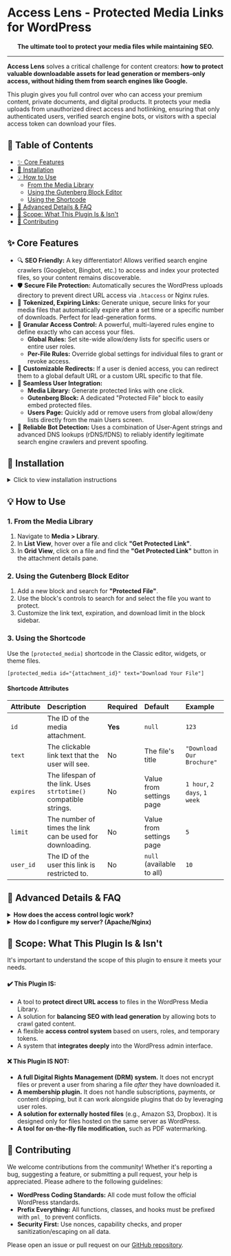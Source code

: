 # Access Lens - Protected Media Links for WordPress
<div align="center">

**The ultimate tool to protect your media files while maintaining SEO.**

</div>

---

**Access Lens** solves a critical challenge for content creators: **how to protect valuable downloadable assets for lead generation or members-only access, without hiding them from search engines like Google.**

This plugin gives you full control over who can access your premium content, private documents, and digital products. It protects your media uploads from unauthorized direct access and hotlinking, ensuring that only authenticated users, verified search engine bots, or visitors with a special access token can download your files.

## 📖 Table of Contents

- [✨ Core Features](#-core-features)
- [🚀 Installation](#-installation)
- [💡 How to Use](#-how-to-use)
  - [From the Media Library](#1-from-the-media-library)
  - [Using the Gutenberg Block Editor](#2-using-the-gutenberg-block-editor)
  - [Using the Shortcode](#3-using-the-shortcode)
- [🧠 Advanced Details & FAQ](#-advanced-details--faq)
- [🔭 Scope: What This Plugin Is & Isn't](#-scope-what-this-plugin-is--isnt)
- [🤝 Contributing](#-contributing)


## ✨ Core Features

-   🔍 **SEO Friendly:** A key differentiator! Allows verified search engine crawlers (Googlebot, Bingbot, etc.) to access and index your protected files, so your content remains discoverable.
-   🛡️ **Secure File Protection:** Automatically secures the WordPress uploads directory to prevent direct URL access via `.htaccess` or Nginx rules.
-   🔗 **Tokenized, Expiring Links:** Generate unique, secure links for your media files that automatically expire after a set time or a specific number of downloads. Perfect for lead-generation forms.
-   👑 **Granular Access Control:** A powerful, multi-layered rules engine to define exactly who can access your files.
    -   **Global Rules:** Set site-wide allow/deny lists for specific users or entire user roles.
    -   **Per-File Rules:** Override global settings for individual files to grant or revoke access.
-   🔄 **Customizable Redirects:** If a user is denied access, you can redirect them to a global default URL or a custom URL specific to that file.
-   👤 **Seamless User Integration:**
    -   **Media Library:** Generate protected links with one click.
    -   **Gutenberg Block:** A dedicated "Protected File" block to easily embed protected files.
    -   **Users Page:** Quickly add or remove users from global allow/deny lists directly from the main Users screen.
-   🤖 **Reliable Bot Detection:** Uses a combination of User-Agent strings and advanced DNS lookups (rDNS/fDNS) to reliably identify legitimate search engine crawlers and prevent spoofing.

## 🚀 Installation

<details>
<summary>Click to view installation instructions</summary>

1.  Download the plugin `.zip` file and upload it through the **Plugins > Add New** menu in WordPress.
2.  Alternatively, upload the `protected-media-links` folder to the `/wp-content/plugins/` directory.
3.  Activate the plugin through the 'Plugins' menu in your WordPress dashboard.
4.  Navigate to **Settings > Access Lens** to configure the default settings.
5.  The plugin will attempt to automatically update your server configuration. If it cannot, it will provide you with the necessary code to add manually. See the FAQ for server-specific instructions.

</details>

## 💡 How to Use

### 1. From the Media Library
1.  Navigate to **Media > Library**.
2.  In **List View**, hover over a file and click **"Get Protected Link"**.
3.  In **Grid View**, click on a file and find the **"Get Protected Link"** button in the attachment details pane.

### 2. Using the Gutenberg Block Editor
1.  Add a new block and search for **"Protected File"**.
2.  Use the block's controls to search for and select the file you want to protect.
3.  Customize the link text, expiration, and download limit in the block sidebar.

### 3. Using the Shortcode
Use the `[protected_media]` shortcode in the Classic editor, widgets, or theme files.

```shortcode
[protected_media id="{attachment_id}" text="Download Your File"]
```

#### Shortcode Attributes
| Attribute | Description                                                                    | Required | Default                    | Example                    |
| :-------- | :----------------------------------------------------------------------------- | :------- | :------------------------- | :------------------------- |
| `id`      | The ID of the media attachment.                                                | **Yes** | `null`                     | `123`                      |
| `text`    | The clickable link text that the user will see.                                | No       | The file's title           | `"Download Our Brochure"`  |
| `expires` | The lifespan of the link. Uses `strtotime()` compatible strings.               | No       | Value from settings page   | `1 hour`, `2 days`, `1 week` |
| `limit`   | The number of times the link can be used for downloading.                      | No       | Value from settings page   | `5`                        |
| `user_id` | The ID of the user this link is restricted to.                                 | No       | `null` (available to all)  | `10`                       |


## 🧠 Advanced Details & FAQ

<details>
<summary><strong>How does the access control logic work?</strong></summary>

The plugin checks for access permissions in a strict, prioritized order. The first rule that matches a user grants or denies access, and processing stops. This ensures predictable behavior. The priority is:

1.  **User-Specific Rules:** Is the user on a global or per-file `Allow` or `Deny` list? User-specific rules are checked first.
2.  **Role-Based Rules:** Does the user's role appear on a global or per-file `Allow` or `Deny` list?
3.  **Bot Check:** Is the visitor a verified search engine bot?
4.  **Token Check:** Does the visitor have a valid, unexpired access token?
5.  **Default:** If none of the above grant access, the request is denied and the user is redirected.

</details>

<details>
<summary><strong>How do I configure my server? (Apache/Nginx)</strong></summary>

For the plugin to work, requests to `/wp-content/uploads/` must be routed through WordPress. The plugin attempts to do this automatically for Apache servers. If you need to do it manually, use the following configurations.

**Apache (`.htaccess` file in your WordPress root)**

Place these rules *before* the main WordPress block:
```htaccess
# BEGIN Protected Media Links
<IfModule mod_rewrite.c>
    RewriteEngine On
    RewriteCond %{REQUEST_FILENAME} -s
    RewriteRule ^wp-content/uploads/(.*)$ wp-content/plugins/protected-media-links/pml-handler.php?pml_media_request=$1 [QSA,L]
</IfModule>
# END Protected Media Links
```

**Nginx (`nginx.conf` file)**

Add this `location` block inside your `server` block. It should come before the general `location /` block.
```nginx
location ~ ^/wp-content/uploads/(.*)$ {
    try_files $uri =404; # Serve file if it exists, otherwise pass to WordPress
    if (!-e $request_filename) {
        rewrite ^/wp-content/uploads/(.*)$ /wp-content/plugins/protected-media-links/pml-handler.php?pml_media_request=$1 last;
    }
}
```

If you have an Nginx `internal` location or a LiteSpeed equivalent, define a constant in `wp-config.php` so the handler can offload file delivery:

```php
define( 'PML_INTERNAL_REDIRECT_PREFIX', '/pml-secure-files/' );
```

Set the value to your internal location path. The handler will then emit `X-Accel-Redirect` or `X-LiteSpeed-Location` headers.
</details>

## 🔭 Scope: What This Plugin Is & Isn't

It's important to understand the scope of this plugin to ensure it meets your needs.

#### ✔️ This Plugin IS:
- A tool to **protect direct URL access** to files in the WordPress Media Library.
- A solution for **balancing SEO with lead generation** by allowing bots to crawl gated content.
- A flexible **access control system** based on users, roles, and temporary tokens.
- A system that **integrates deeply** into the WordPress admin interface.

#### ❌ This Plugin IS NOT:
- **A full Digital Rights Management (DRM) system.** It does not encrypt files or prevent a user from sharing a file *after* they have downloaded it.
- **A membership plugin.** It does not handle subscriptions, payments, or content dripping, but it can work alongside plugins that do by leveraging user roles.
- **A solution for externally hosted files** (e.g., Amazon S3, Dropbox). It is designed only for files hosted on the same server as WordPress.
- **A tool for on-the-fly file modification,** such as PDF watermarking.

## 🤝 Contributing

We welcome contributions from the community! Whether it's reporting a bug, suggesting a feature, or submitting a pull request, your help is appreciated. Please adhere to the following guidelines:

-   **WordPress Coding Standards:** All code must follow the official WordPress standards.
-   **Prefix Everything:** All functions, classes, and hooks must be prefixed with `pml_` to prevent conflicts.
-   **Security First:** Use nonces, capability checks, and proper sanitization/escaping on all data.

Please open an issue or pull request on our [GitHub repository](https://github.com/TWP-Technologies/Access-Lens).
